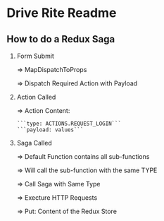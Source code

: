 # Drive Rite Readme
## How to do a Redux Saga
1.  Form Submit 

    => MapDispatchToProps 
    
    => Dispatch Required Action with Payload
2.  Action Called 
    
    => Action Content: 
    
        ```type: ACTIONS.REQUEST_LOGIN```  
        ```payload: values```


3.  Saga Called 
    
    => Default Function contains all sub-functions 
    
    => Will call the sub-function with the same TYPE 
    
    => Call Saga with Same Type 
    
    => Execture HTTP Requests 
    
    => Put: Content of the Redux Store


